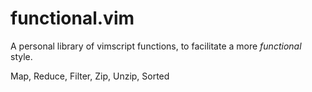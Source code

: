 # functional.vim

A personal library of vimscript functions, to facilitate a more *functional* style.

Map, Reduce, Filter, Zip, Unzip, Sorted
